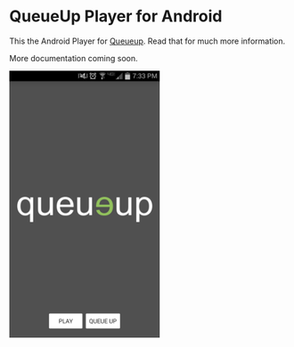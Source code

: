 # QueueUp Player for Android

This the Android Player for [Queueup](https://github.com/extrakt/queueup-spotify.git). Read that for much more information.

More documentation coming soon.

<img src="/images/screenshot.png" height=480/>
